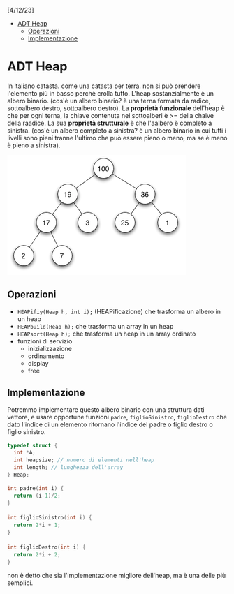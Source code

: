 [4/12/23]

- [ADT Heap](#adt-heap)
  - [Operazioni](#operazioni)
  - [Implementazione](#implementazione)

# ADT Heap
In italiano catasta. come una catasta per terra. non si può prendere l'elemento più in basso perchè crolla tutto. L'heap sostanzialmente è un albero binario. (cos'è un albero binario? è una terna formata da radice, sottoalbero destro, sottoalbero destro). La **proprietà funzionale** dell'heap è che per ogni terna, la chiave contenuta nei sottoalberi è >= della chaive della raadice. La sua **proprietà strutturale** è che l'aalbero è completo a sinistra. (cos'è un albero completo a sinistra? è un albero binario in cui tutti i livelli sono pieni tranne l'ultimo che può essere pieno o meno, ma se è meno è pieno a sinistra).

![esempio di heap](esempio%20heap.png)

## Operazioni
- `HEAPifiy(Heap h, int i);` (HEAPificazione) che trasforma un albero in un heap
- `HEAPbuild(Heap h);` che trasforma un array in un heap
- `HEAPsort(Heap h);` che trasforma un heap in un array ordinato
- funzioni di servizio
  - inizializzazione
  - ordinamento
  - display
  - free

## Implementazione
Potremmo implementare questo albero binario con una struttura dati vettore, e usare opportune funzioni `padre`, `figlioSinistro`, `figlioDestro` che dato l'indice di un elemento ritornano l'indice del padre o figlio destro o figlio sinistro.

```c
typedef struct {
  int *A;
  int heapsize; // numero di elementi nell'heap
  int length; // lunghezza dell'array
} Heap;
```
```c
int padre(int i) {
  return (i-1)/2;
}

int figlioSinistro(int i) {
  return 2*i + 1;
}

int figlioDestro(int i) {
  return 2*i + 2;
}
```

non è detto che sia l'implementazione migliore dell'heap, ma è una delle più semplici.
